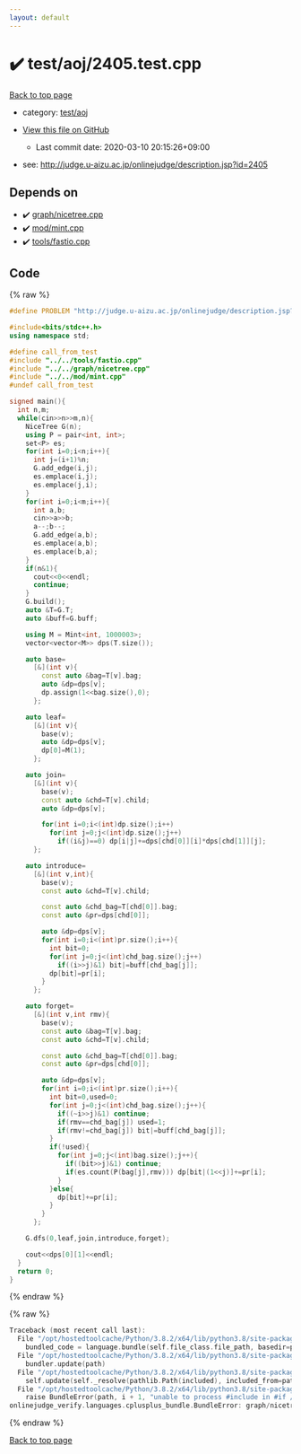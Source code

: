 ```yaml
---
layout: default
---
```


<!-- mathjax config similar to math.stackexchange -->
<script type="text/javascript" async
  src="https://cdnjs.cloudflare.com/ajax/libs/mathjax/2.7.5/MathJax.js?config=TeX-MML-AM_CHTML">
</script>
<script type="text/x-mathjax-config">
  MathJax.Hub.Config({
    TeX: { equationNumbers: { autoNumber: "AMS" }},
    tex2jax: {
      inlineMath: [ ['$','$'] ],
      processEscapes: true
    },
    "HTML-CSS": { matchFontHeight: false },
    displayAlign: "left",
    displayIndent: "2em"
  });
</script>

<script type="text/javascript" src="https://cdnjs.cloudflare.com/ajax/libs/jquery/3.4.1/jquery.min.js"></script>
<script src="https://cdn.jsdelivr.net/npm/jquery-balloon-js@1.1.2/jquery.balloon.min.js" integrity="sha256-ZEYs9VrgAeNuPvs15E39OsyOJaIkXEEt10fzxJ20+2I=" crossorigin="anonymous"></script>
<script type="text/javascript" src="../../../assets/js/copy-button.js"></script>
<link rel="stylesheet" href="../../../assets/css/copy-button.css" />


# :heavy_check_mark: test/aoj/2405.test.cpp

<a href="../../../index.html">Back to top page</a>

* category: <a href="../../../index.html#0d0c91c0cca30af9c1c9faef0cf04aa9">test/aoj</a>
* <a href="{{ site.github.repository_url }}/blob/master/test/aoj/2405.test.cpp">View this file on GitHub</a>
    - Last commit date: 2020-03-10 20:15:26+09:00


* see: <a href="http://judge.u-aizu.ac.jp/onlinejudge/description.jsp?id=2405">http://judge.u-aizu.ac.jp/onlinejudge/description.jsp?id=2405</a>


## Depends on

* :heavy_check_mark: <a href="../../../library/graph/nicetree.cpp.html">graph/nicetree.cpp</a>
* :heavy_check_mark: <a href="../../../library/mod/mint.cpp.html">mod/mint.cpp</a>
* :heavy_check_mark: <a href="../../../library/tools/fastio.cpp.html">tools/fastio.cpp</a>


## Code

<a id="unbundled"></a>
{% raw %}
```cpp
#define PROBLEM "http://judge.u-aizu.ac.jp/onlinejudge/description.jsp?id=2405"

#include<bits/stdc++.h>
using namespace std;

#define call_from_test
#include "../../tools/fastio.cpp"
#include "../../graph/nicetree.cpp"
#include "../../mod/mint.cpp"
#undef call_from_test

signed main(){
  int n,m;
  while(cin>>n>>m,n){
    NiceTree G(n);
    using P = pair<int, int>;
    set<P> es;
    for(int i=0;i<n;i++){
      int j=(i+1)%n;
      G.add_edge(i,j);
      es.emplace(i,j);
      es.emplace(j,i);
    }
    for(int i=0;i<m;i++){
      int a,b;
      cin>>a>>b;
      a--;b--;
      G.add_edge(a,b);
      es.emplace(a,b);
      es.emplace(b,a);
    }
    if(n&1){
      cout<<0<<endl;
      continue;
    }
    G.build();
    auto &T=G.T;
    auto &buff=G.buff;

    using M = Mint<int, 1000003>;
    vector<vector<M>> dps(T.size());

    auto base=
      [&](int v){
        const auto &bag=T[v].bag;
        auto &dp=dps[v];
        dp.assign(1<<bag.size(),0);
      };

    auto leaf=
      [&](int v){
        base(v);
        auto &dp=dps[v];
        dp[0]=M(1);
      };

    auto join=
      [&](int v){
        base(v);
        const auto &chd=T[v].child;
        auto &dp=dps[v];

        for(int i=0;i<(int)dp.size();i++)
          for(int j=0;j<(int)dp.size();j++)
            if((i&j)==0) dp[i|j]+=dps[chd[0]][i]*dps[chd[1]][j];
      };

    auto introduce=
      [&](int v,int){
        base(v);
        const auto &chd=T[v].child;

        const auto &chd_bag=T[chd[0]].bag;
        const auto &pr=dps[chd[0]];

        auto &dp=dps[v];
        for(int i=0;i<(int)pr.size();i++){
          int bit=0;
          for(int j=0;j<(int)chd_bag.size();j++)
            if((i>>j)&1) bit|=buff[chd_bag[j]];
          dp[bit]=pr[i];
        }
      };

    auto forget=
      [&](int v,int rmv){
        base(v);
        const auto &bag=T[v].bag;
        const auto &chd=T[v].child;

        const auto &chd_bag=T[chd[0]].bag;
        const auto &pr=dps[chd[0]];

        auto &dp=dps[v];
        for(int i=0;i<(int)pr.size();i++){
          int bit=0,used=0;
          for(int j=0;j<(int)chd_bag.size();j++){
            if((~i>>j)&1) continue;
            if(rmv==chd_bag[j]) used=1;
            if(rmv!=chd_bag[j]) bit|=buff[chd_bag[j]];
          }
          if(!used){
            for(int j=0;j<(int)bag.size();j++){
              if((bit>>j)&1) continue;
              if(es.count(P(bag[j],rmv))) dp[bit|(1<<j)]+=pr[i];
            }
          }else{
            dp[bit]+=pr[i];
          }
        }
      };

    G.dfs(0,leaf,join,introduce,forget);

    cout<<dps[0][1]<<endl;
  }
  return 0;
}

```
{% endraw %}

<a id="bundled"></a>
{% raw %}
```cpp
Traceback (most recent call last):
  File "/opt/hostedtoolcache/Python/3.8.2/x64/lib/python3.8/site-packages/onlinejudge_verify/docs.py", line 340, in write_contents
    bundled_code = language.bundle(self.file_class.file_path, basedir=pathlib.Path.cwd())
  File "/opt/hostedtoolcache/Python/3.8.2/x64/lib/python3.8/site-packages/onlinejudge_verify/languages/cplusplus.py", line 68, in bundle
    bundler.update(path)
  File "/opt/hostedtoolcache/Python/3.8.2/x64/lib/python3.8/site-packages/onlinejudge_verify/languages/cplusplus_bundle.py", line 282, in update
    self.update(self._resolve(pathlib.Path(included), included_from=path))
  File "/opt/hostedtoolcache/Python/3.8.2/x64/lib/python3.8/site-packages/onlinejudge_verify/languages/cplusplus_bundle.py", line 281, in update
    raise BundleError(path, i + 1, "unable to process #include in #if / #ifdef / #ifndef other than include guards")
onlinejudge_verify.languages.cplusplus_bundle.BundleError: graph/nicetree.cpp: line 226: unable to process #include in #if / #ifdef / #ifndef other than include guards

```
{% endraw %}

<a href="../../../index.html">Back to top page</a>

